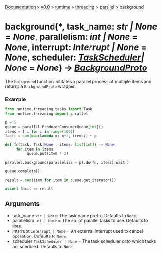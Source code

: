 [Documentation](/docs/documentation.md) >
 [v0.0](/docs/0.0/version.md) >
  [runtime](/docs/0.0/runtime/module.md) >
   [threading](/docs/0.0/runtime/threading/module.md) >
    [parallel](/docs/0.0/runtime/threading/parallel/module.md) >
     background

# background(*, task_name: _str | None_ = _None_, parallelism: _int | None_ = _None_, interrupt: _[Interrupt](../interrupt.md) | None_ = _None_, scheduler: _[TaskScheduler](../tasks/schedulers/task_scheduler.md)| None_ = _None_) -> _[BackgroundProto](background_proto.md)_

The `background` function inititates a parallel process of multiple items and returns a `BackgroundProto` wrapper.

### Example

```python
from runtime.threading.tasks import Task
from runtime.threading import parallel

p = 5
queue = parallel.ProducerConsumerQueue[int]()
items = [ i for i in range(100)]
facit = sum(map(lambda x: x*2, items)) * p

def fn(task: Task[None], items: list[int]) -> None:
     for item in items:
          queue.put(item * 2)

parallel.background(parallelism = p).do(fn, items).wait()

queue.complete()

result = sum(item for item in queue.get_iterator())

assert facit == result
```

## Arguments

- task_name `str | None`: The task name prefix. Defaults to `None`.
- parallelism `int | None` = The no. of parallel tasks to use. Defaults to `None`.
- interrupt `Interrupt | None` = An external interrupt used to cancel operation. Defaults to `None`.
- scheduler `TaskScheduler | None` = The task scheduler onto which tasks are sceduled. Defaults to `None`.